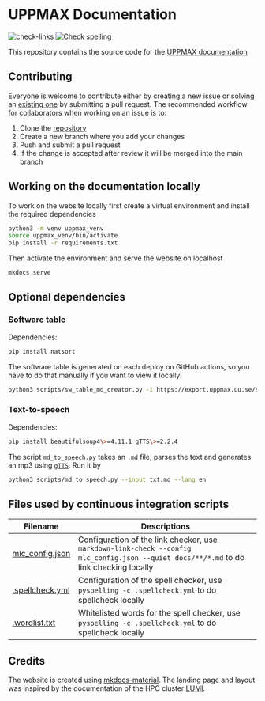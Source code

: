 # UPPMAX Documentation

[![check-links](https://github.com/UPPMAX/UPPMAX-documentation/actions/workflows/check_links.yaml/badge.svg?branch=main)](https://github.com/UPPMAX/UPPMAX-documentation/actions/workflows/check_links.yaml)
[![Check spelling](https://github.com/UPPMAX/UPPMAX-documentation/actions/workflows/check_spelling.yaml/badge.svg?branch=main)](https://github.com/UPPMAX/UPPMAX-documentation/actions/workflows/check_spelling.yaml)

This repository contains the source code for the [UPPMAX
documentation](https://uppmax.github.io/UPPMAX-documentation/)

## Contributing

Everyone is welcome to contribute either by creating a new issue or solving an
[existing one](https://github.com/UPPMAX/UPPMAX-documentation/issues) by submitting
a pull request. The recommended workflow for collaborators when working on an
issue is to:

1. Clone the [repository](https://github.com/UPPMAX/UPPMAX-documentation/issues)
2. Create a new branch where you add your changes
3. Push and submit a pull request
4. If the change is accepted after review it will be merged into the main
   branch

## Working on the documentation locally

To work on the website locally first create a virtual environment and install
the required dependencies

``` bash
python3 -m venv uppmax_venv
source uppmax_venv/bin/activate
pip install -r requirements.txt
```

Then activate the environment and serve the website on localhost

``` bash
mkdocs serve
```

## Optional dependencies

### Software table

Dependencies:
```bash
pip install natsort
```

The software table is generated on each deploy on GitHub actions, so you have to do that manually if you want to view it locally:

``` bash
python3 scripts/sw_table_md_creator.py -i https://export.uppmax.uu.se/staff/software_table_ci/software_table.json -o docs/software/software-table.md
```

### Text-to-speech

Dependencies:
```bash
pip install beautifulsoup4\>=4.11.1 gTTS\>=2.2.4
```

The script `md_to_speech.py` takes an `.md` file, parses the text and generates
an mp3 using [`gTTS`](https://gtts.readthedocs.io/en/latest/). Run it by

```bash
python3 scripts/md_to_speech.py --input txt.md --lang en
```

## Files used by continuous integration scripts

Filename                           |Descriptions
-----------------------------------|--------------------------------------------------------------------------------------------------------------------------------------
[mlc_config.json](mlc_config.json) |Configuration of the link checker, use `markdown-link-check --config mlc_config.json --quiet docs/**/*.md` to do link checking locally
[.spellcheck.yml](.spellcheck.yml) |Configuration of the spell checker, use `pyspelling -c .spellcheck.yml` to do spellcheck locally
[.wordlist.txt](.wordlist.txt)     |Whitelisted words for the spell checker, use `pyspelling -c .spellcheck.yml` to do spellcheck locally

## Credits

The website is created using
[mkdocs-material](https://squidfunk.github.io/mkdocs-material). The landing
page and layout was inspired by the documentation of the HPC cluster
[LUMI](https://docs.lumi-supercomputer.eu/).

